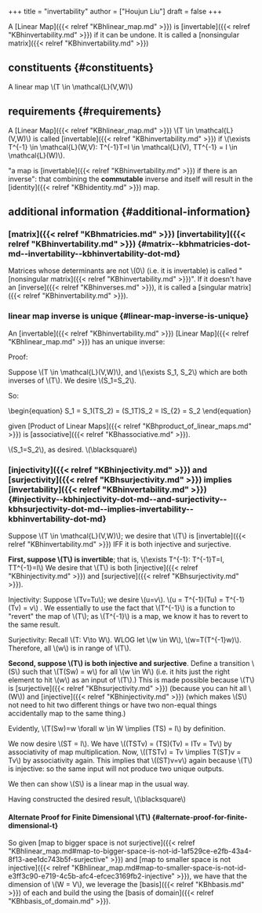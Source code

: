 +++
title = "invertability"
author = ["Houjun Liu"]
draft = false
+++

A [Linear Map]({{< relref "KBhlinear_map.md" >}}) is [invertable]({{< relref "KBhinvertability.md" >}}) if it can be undone. It is called a [nonsingular matrix]({{< relref "KBhinvertability.md" >}})


## constituents {#constituents}

A linear map \\(T \in \mathcal{L}(V,W)\\)


## requirements {#requirements}

A [Linear Map]({{< relref "KBhlinear_map.md" >}}) \\(T \in \mathcal{L}(V,W)\\) is called [invertable]({{< relref "KBhinvertability.md" >}}) if \\(\exists T^{-1} \in \mathcal{L}(W,V): T^{-1}T=I \in \mathcal{L}(V), TT^{-1} = I \in \mathcal{L}(W)\\).

"a map is [invertable]({{< relref "KBhinvertability.md" >}}) if there is an inverse": that combining the **commutable** inverse and itself will result in the [identity]({{< relref "KBhidentity.md" >}}) map.


## additional information {#additional-information}


### [matrix]({{< relref "KBhmatricies.md" >}}) [invertability]({{< relref "KBhinvertability.md" >}}) {#matrix--kbhmatricies-dot-md--invertability--kbhinvertability-dot-md}

Matrices whose determinants are not \\(0\\) (i.e. it is invertable) is called "[nonsingular matrix]({{< relref "KBhinvertability.md" >}})". If it doesn't have an [inverse]({{< relref "KBhinverses.md" >}}), it is called a [singular matrix]({{< relref "KBhinvertability.md" >}}).


### linear map inverse is unique {#linear-map-inverse-is-unique}

An [invertable]({{< relref "KBhinvertability.md" >}}) [Linear Map]({{< relref "KBhlinear_map.md" >}}) has an unique inverse:

Proof:

Suppose \\(T \in \mathcal{L}(V,W)\\), and \\(\exists S\_1, S\_2\\) which are both inverses of \\(T\\). We desire \\(S\_1=S\_2\\).

So:

\begin{equation}
S\_1 = S\_1(TS\_2) = (S\_1T)S\_2 = IS\_{2} = S\_2
\end{equation}

given [Product of Linear Maps]({{< relref "KBhproduct_of_linear_maps.md" >}}) is [associative]({{< relref "KBhassociative.md" >}}).

\\(S\_1=S\_2\\), as desired. \\(\blacksquare\\)


### [injectivity]({{< relref "KBhinjectivity.md" >}}) and [surjectivity]({{< relref "KBhsurjectivity.md" >}}) implies [invertability]({{< relref "KBhinvertability.md" >}}) {#injectivity--kbhinjectivity-dot-md--and-surjectivity--kbhsurjectivity-dot-md--implies-invertability--kbhinvertability-dot-md}

Suppose \\(T \in \mathcal{L}(V,W)\\); we desire that \\(T\\) is [invertable]({{< relref "KBhinvertability.md" >}}) IFF it is both injective and surjective.

****First, suppose \\(T\\) is invertible****; that is, \\(\exists T^{-1}: T^{-1}T=I, TT^{-1}=I\\) We desire that \\(T\\) is both [injective]({{< relref "KBhinjectivity.md" >}}) and [surjective]({{< relref "KBhsurjectivity.md" >}}).

Injectivity: Suppose \\(Tv=Tu\\); we desire \\(u=v\\). \\(u = T^{-1}(Tu) = T^{-1}(Tv) = v\\) . We essentially to use the fact that \\(T^{-1}\\) is a function to "revert" the map of \\(T\\); as \\(T^{-1}\\) is a map, we know it has to revert to the same result.

Surjectivity: Recall \\(T: V\to W\\). WLOG let \\(w \in W\\), \\(w=T(T^{-1}w)\\). Therefore, all \\(w\\) is in range of \\(T\\).

****Second, suppose \\(T\\) is both injective and surjective****. Define a transition \\(S\\) such that \\(T(Sw) = w\\) for all \\(w \in W\\) (i.e. it hits just the right element to hit \\(w\\) as an input of \\(T\\).) This is made possible because \\(T\\) is [surjective]({{< relref "KBhsurjectivity.md" >}}) (because you can hit all \\(W\\)) and [injective]({{< relref "KBhinjectivity.md" >}}) (which makes \\(S\\) not need to hit two different things or have two non-equal  things accidentally map to the same thing.)

Evidently, \\(T(Sw)=w \forall w \in W \implies (TS) = I\\) by definition.

We now desire \\(ST = I\\). We have \\((TSTv) = (TS)(Tv) = ITv = Tv\\) by associativity of map multiplication. Now, \\((TSTv) = Tv \implies T(ST)v = Tv\\) by associativity again. This implies that \\((ST)v=v\\) again because \\(T\\) is injective: so the same input will not produce two unique outputs.

We then can show \\(S\\) is a linear map in the usual way.

Having constructed the desired result, \\(\blacksquare\\)


#### Alternate Proof for Finite Dimensional \\(T\\) {#alternate-proof-for-finite-dimensional-t}

So given [map to bigger space is not surjective]({{< relref "KBhlinear_map.md#map-to-bigger-space-is-not-id-1af529ce-e2fb-43a4-8f13-aee1dc743b5f-surjective" >}}) and [map to smaller space is not injective]({{< relref "KBhlinear_map.md#map-to-smaller-space-is-not-id-e3ff3c90-e719-4c5b-afc4-efcec3169fb2-injective" >}}), we have that the dimension of \\(W = V\\), we leverage the [basis]({{< relref "KBhbasis.md" >}}) of each and build the <inverse> using the [basis of domain]({{< relref "KBhbasis_of_domain.md" >}}).